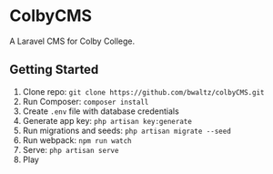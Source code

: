 # ColbyCMS

A Laravel CMS for Colby College.

## Getting Started

1. Clone repo: `git clone https://github.com/bwaltz/colbyCMS.git`
2. Run Composer: `composer install`
3. Create `.env` file with database credentials
4. Generate app key: `php artisan key:generate`
5. Run migrations and seeds: `php artisan migrate --seed`
6. Run webpack: `npm run watch`
7. Serve: `php artisan serve`
8. Play
